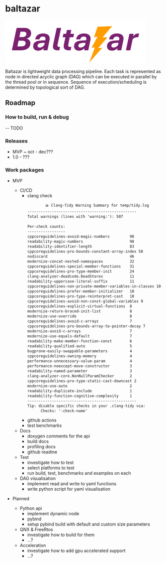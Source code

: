# baltazar

![Not sure about this logo but it is ok for now :)](assets/logo.png)

Baltazar is lightweight data processing pipeline. Each task is represented as node in directed acyclic graph (DAG) which
can be executed in parallel by the thread pool or in sequence. Sequence of execution/scheduling is determined by
topological sort of DAG.

## Roadmap

### How to build, run & debug

-- TODO


### Releases

- MVP ~ oct - dec???
- 1.0 - ???

### Work packages

- MVP
    - CI/CD
        - clang check
            ```
                    📊 Clang-Tidy Warning Summary for temp/tidy.log
            -------------------------------------------------
            Total warnings (lines with 'warning:'): 507

            Per-check counts:
            -----------------
            cppcoreguidelines-avoid-magic-numbers         98
            readability-magic-numbers                     98
            readability-identifier-length                 83
            cppcoreguidelines-pro-bounds-constant-array-index 58
            nodiscard                                     46
            modernize-concat-nested-namespaces            32
            cppcoreguidelines-special-member-functions    31
            cppcoreguidelines-pro-type-member-init        24
            clang-analyzer-deadcode.DeadStores            11
            readability-uppercase-literal-suffix          11
            cppcoreguidelines-non-private-member-variables-in-classes 10
            cppcoreguidelines-prefer-member-initializer   10
            cppcoreguidelines-pro-type-reinterpret-cast   10
            cppcoreguidelines-avoid-non-const-global-variables 9
            cppcoreguidelines-explicit-virtual-functions  8
            modernize-return-braced-init-list             8
            modernize-use-override                        8
            cppcoreguidelines-avoid-c-arrays              7
            cppcoreguidelines-pro-bounds-array-to-pointer-decay 7
            modernize-avoid-c-arrays                      7
            modernize-use-equals-default                  7
            readability-make-member-function-const        6
            readability-qualified-auto                    5
            bugprone-easily-swappable-parameters          4
            cppcoreguidelines-owning-memory               4
            performance-unnecessary-value-param           4
            performance-noexcept-move-constructor         3
            readability-named-parameter                   3
            clang-analyzer-core.NonNullParamChecker       2
            cppcoreguidelines-pro-type-static-cast-downcast 2
            modernize-use-auto                            2
            readability-duplicate-include                 1
            readability-function-cognitive-complexity     1
            -------------------------------------------------
            Tip: disable specific checks in your .clang-tidy via:
                  Checks: '-check-name'
            ```
        - github actions
        - test benchmarks
    - Docs
        - doxygen comments for the api
        - build docs
        - profiling docs
        - github readme
    - Test
        - investigate how to test
        - select platforms to test
        - run build, test, benchmarks and examples on each 
    - DAG visualisation 
        - implement read and write to yaml functions 
        - write python script for yaml visualisation 

- Planned
    - Python api
        - implement dynamic node
        - pybind
        - setup pybind build with default and custom size parameters
    - QNX & FreeRtos
        - investigate how to build for them
        - ...?
    - Acceleration 
        - investigate how to add gpu accelerated support 
        - ...?
 


